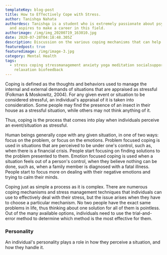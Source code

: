 ```yaml
---
templateKey: blog-post
title: How to Effectively Cope with Stress.
author: Tanishqa Nahata
authordesc: Tanishqa is a student who is extremely passionate about psychology
  and aspires to make a career in this field.
authorimage: /img/img_20200719_163010.jpg
date: 2020-07-28T04:18:48.305Z
description: Discussion on the various coping mechanisms that can help control stress.
featuredpost: true
featuredimage: /img/image-3.jpg
category: Mental Health
tags:
  - stress coping stressmanagement anxiety yoga meditation socialsupport
    relaxation biofeedback
---
```

Coping is defined as the thoughts and behaviors used to manage the internal and external demands of situations that are appraised as stressful (Folkman & Moskowitz, 2004). For any given event or situation to be considered stressful, an individual's appraisal of it is taken into consideration. Some people may find the presence of an insect in their house as a stressful situation, while others may not think anything of it. 

Thus, coping is the process that comes into play when individuals perceive an event/situation as stressful. 

Human beings generally cope with any given situation, in one of two ways: focus on the problem, or focus on the emotions. Problem focused coping is used in situations that are perceived to be under one's control, such as, when there is a financial crisis. People start focusing on finding solutions to the problem presented to them. Emotion focused coping is used when a situation feels out of a person's control, when they believe nothing can be done, such  as, when a family member is diagnosed with a fatal illness. People start to focus more on dealing with their negative emotions and trying to calm their minds. 

Coping just as simple a process as it is complex. There are numerous coping mechanisms and stress management techniques that individuals can use to effectively deal with their stress, but the issue arises when they have to choose a particular mechanism. No two people have the exact same problems in life, thus thinking about one solution for all of them is pointless. Out of the many available options, individuals need to use the trial-and-error method to determine which method is the most effective for them. 

### Personality

An individual's personality plays a role in how they perceive a situation, and how they handle it.